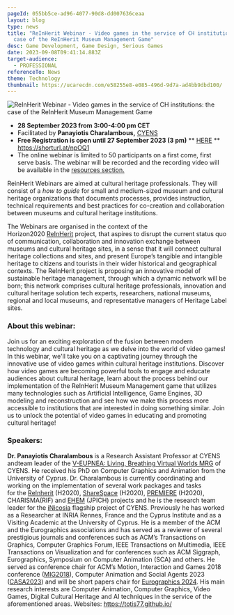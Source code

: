 ```yaml
---
pageId: 055bb5ce-ad96-4077-90d8-dd007636ceaa
layout: blog
type: news
title: "ReInHerit Webinar - Video games in the service of CH institutions: the
  case of the ReInHerit Museum Management Game"
desc: Game Development, Game Design, Serious Games
date: 2023-09-08T09:41:14.883Z
target-audience:
  - PROFESSIONAL
referenceTo: News
theme: Technology
thumbnail: https://ucarecdn.com/e58255e8-e085-496d-9d7a-ad4bb9dbd100/
---
```

![ReInHerit Webinar - Video games in the service of CH institutions: the case of the ReInHerit Museum Management Game](https://ucarecdn.com/e0c192ac-c4f8-4152-9df1-19a0a281a840/ "ReInHerit Webinar - Video games in the service of CH institutions: the case of the ReInHerit Museum Management Game")

* **28 September 2023 from 3:00-4:00 pm CET**
* Facilitated by **Panayiotis Charalambous,** [CYENS](https://www.cyens.org.cy/en-gb/)
* **Free Registration is open until 27 September 2023 (3 pm)** \*\* [HERE](https://docs.google.com/forms/d/e/1FAIpQLSfri-lAfoL5AXNcqStsyC-URxndOpN0X_lE3ZdRmnSma0cwgg/viewform) \*\*  <https://shorturl.at/npOQ1>
* The online webinar is limited to 50 participants on a first come, first serve basis. The webinar will be recorded and the recording video will be available in the [resources section.](https://reinherit-hub.eu/webinars)

ReinHerit Webinars are aimed at cultural heritage professionals. They will consist of a *how to guide* for small and medium-sized museum and cultural heritage organizations that documents processes, provides instruction, technical requirements and best practices for co-creation and collaboration between museums and cultural heritage institutions.

The Webinars are organised in the context of the  Horizon2020 [ReInHerit](https://www.reinherit.eu) project, that aspires to disrupt the current status quo of communication, collaboration and innovation exchange between museums and cultural heritage sites, in a sense that it will connect cultural heritage collections and sites, and present Europe’s tangible and intangible heritage to citizens and tourists in their wider historical and geographical contexts. The ReInHerit project is proposing an innovative model of sustainable heritage management, through which a dynamic network will be born; this network comprises cultural heritage professionals, innovation and cultural heritage solution tech experts, researchers, national museums, regional and local museums, and representative managers of Heritage Label sites. 

### About this webinar:

Join us for an exciting exploration of the fusion between modern technology and cultural heritage as we delve into the world of video games! In this webinar, we'll take you on a captivating journey through the innovative use of video games within cultural heritage institutions. Discover how video games are becoming powerful tools to engage and educate audiences about cultural heritage, learn about the process behind our implementation of the ReInHerit Museum Management game that utilizes many technologies such as Artificial Intelligence, Game Engines, 3D modeling and reconstruction and see how we make this process more accessible to institutions that are interested in doing something similar. Join us to unlock the potential of video games in educating and promoting cultural heritage!

### Speakers:

**Dr. Panayiotis Charalambous** is a Research Assistant Professor at CYENS andteam leader of the [V-EUPNEA: Living, Breathing Virtual Worlds MRG](https://veupnea.github.io/) of CYENS. He received his PhD on Computer Graphics and Animation from the University of Cyprus. Dr. Charalambous is currently coordinating and working on the implementation of several work packages and tasks for the [ReInherit](https://www.reinherit.eu/) (H2020), [ShareSpace](https://sharespace.eu/) (H2020), [PREMIERE](https://premiere-project.eu/) (H2020), CHARISMA(RIF) and [EHEM](https://ehemproject.eu/) (JPICH) projects and he is the research team leader for the [iNicosia](https://inicosia.cyens.org.cy/) flagship project of CYENS. Previously he has worked as a Researcher at INRIA Rennes, France and the Cyprus Institute and as a Visiting Academic at the University of Cyprus. He is a member of the ACM and the Eurographics associations and has served as a reviewer of several prestigious journals and conferences such as ACM’s Transactions on Graphics, Computer Graphics Forum, IEEE Transactions on Multimedia, IEEE Transactions on Visualization and for conferences such as ACM Siggraph, Eurographics, Symposium on Computer Animation (SCA) and others. He served as conference chair for ACM’s Motion, Interaction and Games 2018 conference ([MIG2018](https://cyprusconferences.org/mig2018/)), Computer Animation and Social Agents 2023 ([CASA2023](https://cyprusconferences.org/casa2023/)) and will be short papers chair for [Eurographics 2024](https://cyprusconferences.org/eurographics2024/). His main research interests are Computer Animation, Computer Graphics, Video Games, Digital Cultural Heritage and AI techniques in the service of the aforementioned areas. Websites: <https://totis77.github.io/> [](https://veupnea.githjub.io/)